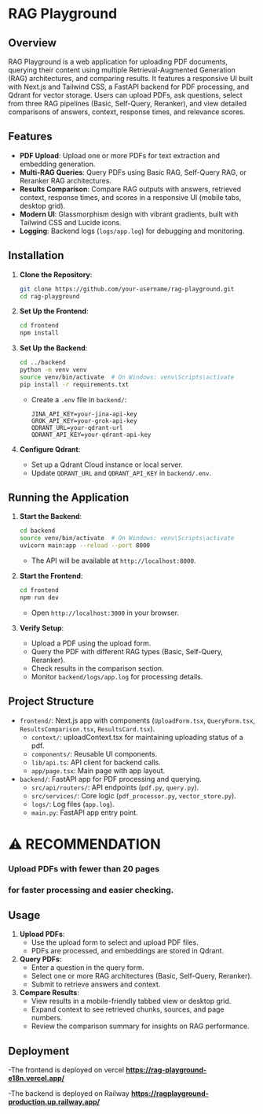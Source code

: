 # RAG Playground

## Overview

RAG Playground is a web application for uploading PDF documents, querying their content using multiple Retrieval-Augmented Generation (RAG) architectures, and comparing results. It features a responsive UI built with Next.js and Tailwind CSS, a FastAPI backend for PDF processing, and Qdrant for vector storage. Users can upload PDFs, ask questions, select from three RAG pipelines (Basic, Self-Query, Reranker), and view detailed comparisons of answers, context, response times, and relevance scores.

## Features

- **PDF Upload**: Upload one or more PDFs for text extraction and embedding generation.
- **Multi-RAG Queries**: Query PDFs using Basic RAG, Self-Query RAG, or Reranker RAG architectures.
- **Results Comparison**: Compare RAG outputs with answers, retrieved context, response times, and scores in a responsive UI (mobile tabs, desktop grid).
- **Modern UI**: Glassmorphism design with vibrant gradients, built with Tailwind CSS and Lucide icons.
- **Logging**: Backend logs (`logs/app.log`) for debugging and monitoring.


## Installation

1. **Clone the Repository**:
   ```bash
   git clone https://github.com/your-username/rag-playground.git
   cd rag-playground
   ```

2. **Set Up the Frontend**:
   ```bash
   cd frontend
   npm install


3. **Set Up the Backend**:
   ```bash
   cd ../backend
   python -m venv venv
   source venv/bin/activate  # On Windows: venv\Scripts\activate
   pip install -r requirements.txt
   ```
   - Create a `.env` file in `backend/`:
     ```
     JINA_API_KEY=your-jina-api-key
     GROK_API_KEY=your-grok-api-key
     QDRANT_URL=your-qdrant-url
     QDRANT_API_KEY=your-qdrant-api-key
     ```

4. **Configure Qdrant**:
   - Set up a Qdrant Cloud instance or local server.
   - Update `QDRANT_URL` and `QDRANT_API_KEY` in `backend/.env`.

## Running the Application

1. **Start the Backend**:
   ```bash
   cd backend
   source venv/bin/activate  # On Windows: venv\Scripts\activate
   uvicorn main:app --reload --port 8000
   ```
   - The API will be available at `http://localhost:8000`.

2. **Start the Frontend**:
   ```bash
   cd frontend
   npm run dev
   ```
   - Open `http://localhost:3000` in your browser.

3. **Verify Setup**:
   - Upload a PDF using the upload form.
   - Query the PDF with different RAG types (Basic, Self-Query, Reranker).
   - Check results in the comparison section.
   - Monitor `backend/logs/app.log` for processing details.

## Project Structure

- `frontend/`: Next.js app with components (`UploadForm.tsx`, `QueryForm.tsx`, `ResultsComparison.tsx`, `ResultsCard.tsx`).
  - `context/`: uploadContext.tsx for maintaining uploading status of a pdf.
  - `components/`: Reusable UI components.
  - `lib/api.ts`: API client for backend calls.
  - `app/page.tsx`: Main page with app layout.
- `backend/`: FastAPI app for PDF processing and querying.
  - `src/api/routers/`: API endpoints (`pdf.py`, `query.py`).
  - `src/services/`: Core logic (`pdf_processor.py`, `vector_store.py`).
  - `logs/`: Log files (`app.log`).
  - `main.py`: FastAPI app entry point.


# ⚠️ RECOMMENDATION

### **Upload PDFs with fewer than 20 pages**  
### for **faster processing and easier checking**.


## Usage

1. **Upload PDFs**:
   - Use the upload form to select and upload PDF files.
   - PDFs are processed, and embeddings are stored in Qdrant.
2. **Query PDFs**:
   - Enter a question in the query form.
   - Select one or more RAG architectures (Basic, Self-Query, Reranker).
   - Submit to retrieve answers and context.
3. **Compare Results**:
   - View results in a mobile-friendly tabbed view or desktop grid.
   - Expand context to see retrieved chunks, sources, and page numbers.
   - Review the comparison summary for insights on RAG performance.


## Deployment

-The frontend is deployed on vercel
  **https://rag-playground-e18n.vercel.app/**

-The backend is deployed on Railway
  **https://ragplayground-production.up.railway.app/**
